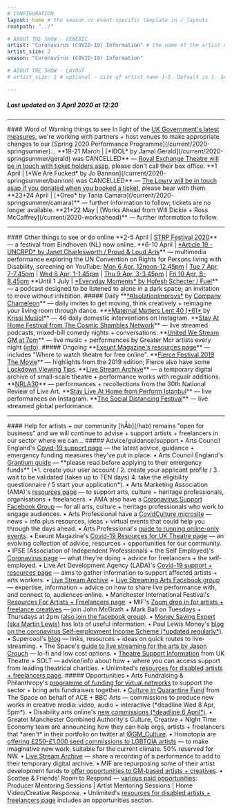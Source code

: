 ```yaml
---
# CONFIGURATION
layout: home # the season or event-specific template in /_layouts
rootpath: "../"

# ABOUT THE SHOW - GENERIC
artist: "Coronavirus (COVID-19) Information" # the name of the artist or company
artist_size: 2
season: "Coronavirus (COVID-19) Information"

# ABOUT THE SHOW - LAYOUT
# artist_size: 1 # optional - size of artist name 1-5. Default is 1. Set longer names to lower values

---
```

##### *Last updated on 3 April 2020 at 12:20*        
<hr>          
#### Word of Warning things to see         
In light of the <a href="http://www.gov.uk/coronavirus" target="_blank">UK Government's latest measures</a>, we're working with partners + host venues to make appropriate changes to our [Spring 2020 Performance Programme](/current/2020-springsummer)…                
**19-21 March | [*IDOL* by Jamal Gerald](/current/2020-springsummer/gerald) was CANCELLED** — <a href="http://www.royalexchange.co.uk/the-royal-exchange-theatre-suspension-of-activity-from-5pm-on-tuesday-17-march" target="_blank">Royal Exchange Theatre will be in touch with ticket holders asap</a>, please don't call their box office.          
**1 April | [*We Are Fucked* by Jo Bannon](/current/2020-springsummer/bannon) was CANCELLED** — <a href="http://thelowry.com/coronavirus" target="_blank">The Lowry will be in touch asap if you donated when you booked a ticket</a>, please bear with them.         
**23+24 April | [*Oreo* by Tania Camara](/current/2020-springsummer/camara)** — further information to follow; tickets are no longer available.       
**21+22 May | [Works Ahead from Will Dickie + Ross McCaffrey](/current/2020-worksahead)** — further information to follow.        
<hr>          
#### Other things to see or do online         
**2-5 April | <a href="http://strp.nl/events/festival-2020" target="_blank">STRP Festival 2020</a>** — a festival from Eindhoven (NL) now online.         
**6-10 April | <a href="http://facebook.com/events/3546308572110271" target="_blank">*Article 19 - UNCRPD* by Janet Charlesworth / Proud & Loud Arts</a>** — multimedia performance exploring the UN Convention on Rights for Persons living with Disability, screening on YouTube: <a href="http://youtu.be/lJ0qvREVAsw" target="_blank">Mon 6 Apr, 12noon-12.45pm</a> | <a href="http://youtu.be/8GyDaO4_0pU" target="_blank">Tue 7 Apr, 7-7.45pm</a> | <a href="http://youtu.be/rMyOeayO_G0" target="_blank">Wed 8 Apr, 1-1.45pm</a> | <a href="http://youtu.be/xd7SMC7yc68" target="_blank">Thu 9 Apr, 3-3.45pm</a> | <a href="http://youtu.be/SoRl4fJ8x7g" target="_blank">Fri 10 Apr, 8-8.45pm</a>        
**Until 1 July | <a href="http://fueltheatre.com/projects/everyday-moments" target="_blank">*Everyday Moments* by Hofesh Schecter / Fuel</a>** — a podcast designed to be listened to alone in a dark space; an invitation to move without inhibition.        
##### Daily          
**<a href="http://facebook.com/pg/companychameleon/videos" target="_blank">*#IsolationImprovs*</a> by <a href="http://www.companychameleon.com/2020/03/reimagine-your-living-room-through-dance" target="_blank">Company Chameleon</a>** — daily invites to get moving, think creatively + reimagine your living room through dance.     
**<a href="http://instagram.com/maternal_matters_40_6" target="_blank">*Maternal Matters Lent 40 (+6)*</a> by <a href="http://www.krissimusiol.com/lent-40-plus-6" target="_blank">Krissi Musiol</a>** — 46 daily domestic interventions on Instagram.         
**<a href="http://cosmicshambles.com/stayathome/upcoming-schedule" target="_blank">Stay At Home Festival from The Cosmic Shambles Network</a>** — live streamed podcasts, mixed-bill comedy nights + conversations.         
**<a href="http://unitedwestream.co.uk" target="_blank">United We Stream GM at 7pm</a>** — live music + performances by Greater Mcr artists every night (<a href="http://www.greatermanchester-ca.gov.uk/news/united-we-stream-to-broadcast-greater-manchester-culture-to-homes-around-the-world" target="_blank">info</a>).        
##### Ongoing         
**<a href="http://exeuntmagazine.com/features/covid-19-resources-uk-theatre-freelancers" target="_blank">Exeunt Magazine's resources page</a>** — includes "Where to watch theatre for free online".        
**<a href="http://vimeo.com/395350772" target="_blank">Fierce Festival 2019 The Movie</a>** — highlights from the 2019 edition; Fierce also have some <a href="http://wearefierce.org/fierces-lockdown-viewing" target="_blank">Lockdown Viewing Tips</a>.        
**<a href="http://livestreamarchive.co.uk/archive" target="_blank">Live Stream Archive</a>** — a temporary digital archive of small-scale theatre + performance works with regualr additions.        
**<a href="http://nrla30.com" target="_blank">NRLA30</a>** — performances + recollections from the 30th National Review of Live Art.         
**<a href="http://www.instagram.com/performistanbul" target="_blank">Stay Live At Home from Perform Istanbul</a>** — live performances on Instagram.         
**<a href="http://www.socialdistancingfestival.com" target="_blank">The Social Distancing Festival</a>** — live streamed global performance.         
<hr>          
#### Help for artists + our community         
[hÅb](/hab) remains "open for business" and we will continue to advise + support artists + freelancers in our sector where we can…       
##### Advice/guidance/support         
• Arts Council England's <a href="http://artscouncil.org.uk/covid-19" target="_blank">Covid-19 support page</a> — the latest advice, guidance + emergency funding measures they've put in place.         
• Arts Council England's <a href="http://artscouncil.org.uk/welcome-grantium" target="_blank">Grantium guide</a> — **please read before applying to their emergency funds** (*1. create your user account / 2. create your applicant profile / 3. wait to be validated (takes up to TEN days) 4. take the eligibility questionnaire / 5 start your application*).         
• Arts Marketing Association (AMA)'s <a href="http://www.a-m-a.co.uk/coronavirus-covid-19-resources" target="_blank">resources page</a> — to support arts, culture + heritage professionals, organisations + freelancers.        
• AMA also have a <a href="http://facebook.com/groups/AMACommunitySupport" target="_blank">Coronavirus Support Facebook Group</a> — for all arts, culture + heritage professionals who work to engage audiences.        
• Arts Professional have a <a href="http://www.artsprofessional.co.uk/magazine/covidculture" target="_blank">CovidCulture microsite</a>  — news + info plus resources, ideas + virtual events that could help you through the days ahead.          
• Arts Professional's <a href="http://www.artsprofessional.co.uk/news/covid-19-connecting-online-during-social-distancing" target="_blank">guide to running online-only events</a>.          
• Exeunt Magazine's <a href="http://exeuntmagazine.com/features/covid-19-resources-uk-theatre-freelancers" target="_blank">Covid-19 Resources for UK Theatre page</a> — an evolving collection of advice, resources + opportunities for our community.        
• IPSE (Association of Independent Professionals + the Self Employed)'s <a href="http://www.ipse.co.uk/ipse-news/news-listing/coronavirus-ipse-activity-and-advice-freelancers.html" target="_blank">Coronavirus page</a> — what they're doing + advice for freelancers + the self-employed.        
• Live Art Development Agency (LADA)'s <a href="http://www.thisisliveart.co.uk/resources/covid-19-support-resources" target="_blank">Covid-19 support + resources page</a> — aims to gather information to support affected artists + arts workers.         
• <a href="http://livestreamarchive.co.uk/resources" target="_blank">Live Stream Archive</a> + <a href="http://www.facebook.com/groups/livestreamingarts" target="_blank">Live Streaming Arts Facebook group</a> — expertise, information + advice on how to share live performance with, and connect to, audiences online.         
• Manchester International Festival's <a href="http://mif.co.uk/resources-for-freelance-creatives/" target="_blank">Resources For Artists + Freelancers page</a>.        
• MIF's <a href="http://mif.co.uk/mif-drop-in-artists-freelance-creatives" target="_blank">Zoom drop in for artists + freelance creatives</a> — join John McGrath + Mark Ball on Tuesdays + Thursdays at 2pm (<a href="http://www.facebook.com/groups/mifartistfreelancedropin" target="_blank">also join the facebook group</a>).        
• <a href="http://www.moneysavingexpert.com/news" target="_blank">Money Saving Expert (aka Martin Lewis)</a> has lots of useful information.           
• Paul Lewis Money's <a href="http://paullewismoney.blogspot.com/2020/03/self-employed-coronavirus-scheme.html" target="_blank">blog on the coronavirus Self-employment Income Scheme (*updated regularly*)</a>.        
• Supercool's <a href="http://supercooldesign.co.uk/blog/keeping-it-live" target="_blank">blog</a> — links, resources + ideas on quick routes to live-streaming.        
• The Space's <a href="http://www.thespace.org/resource/live-streaming-arts-lo-fi-and-low-cost-options" target="_blank">guide to live streaming for the arts by Jason Crouch</a> — lo-fi and low cost options.        
• <a href="http://theatresupport.info" target="_blank">Theatre Support Information</a> from UK Theatre + SOLT — advice/info about how + where you can access support from leading theatrical charities.        
• Unlimited's <a href="http://weareunlimited.org.uk/links-and-resources-for-disabled-artists-and-freelancers-in-response-to-covid-19-includes-medical-guidance" target="_blank">resources for disabled artists + freelancers page</a>.        
##### Opportunities         
• Arts Fundraising & Philanthropy's <a href="http://artsfundraising.org.uk/networks-funding" target="_blank">programme of funding for virtual networks</a> to support the sector + bring arts fundraisers together.        
• <a href="http://www.thespace.org/resource/culture-quarantine" target="_blank">Culture in Quarantine Fund</a> from The Space on behalf of ACE + BBC Arts — commissions to produce new works in creative media: video, audio + interactive (*deadline Wed 8 Apr, 5pm*).          
• Disability arts online's <a href="http://disabilityarts.online/magazine/news/disability-arts-online-announces-new-commissions-for-disabled-artists" target="_blank">new commissions (*deadline 6 April*)</a>.         
• Greater Manchester Combined Authority's Culture, Creative + Night Time Economy team are announcing how they can help orgs, artists + freelancers that *aren't* in their portfolio on twitter at <a href="http://twitter.com/GM_Culture" target="_blank">@GM_Culture</a>.        
• Homotopia are <a href="http://homotopia.net/about/commissions" target="_blank">offering £250-£1,000 seed commissions to LGBTQIA artists</a> — to make imaginative new work, suitable for the current climate. 50% reserved for NW.           
• <a href="http://livestreamarchive.co.uk/contact" target="_blank">Live Stream Archive</a> — share a recording of a performance to add to their temporary digital archive.        
• MIF are repurposing some of their artist development funds to <a href="http://mif.co.uk/creatives_call_out" target="_blank">offer opportunities to GM-based artists + creatives</a>.      
• Scottee & Friends' Room to Respond — <a href="http://www.scottee.co.uk/single-post/2020/03/20/Room-to-Respond-2020" target="_blank">various paid opportunities</a>: Producer Mentoring Sessions | Artist Mentoring Sessions | Home Video/Creative Response.            
• Unlimited's <a href="http://weareunlimited.org.uk/links-and-resources-for-disabled-artists-and-freelancers-in-response-to-covid-19-includes-medical-guidance" target="_blank">resources for disabled artists + freelancers page</a> includes an opportunities section.    
